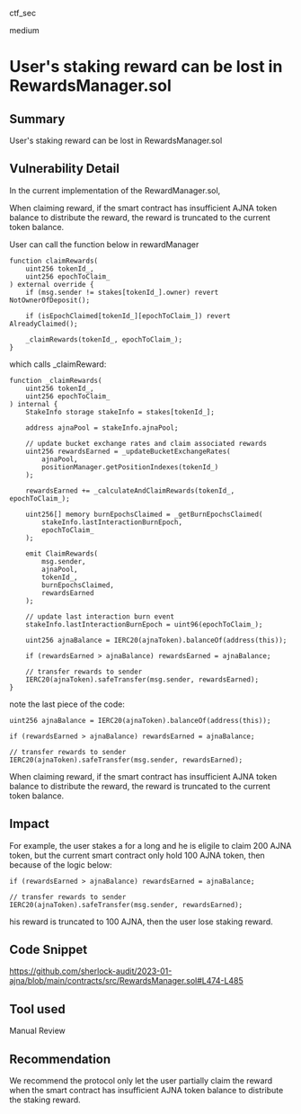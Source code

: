 ctf_sec

medium

# User's staking reward can be lost in RewardsManager.sol

## Summary

User's staking reward can be lost in RewardsManager.sol

## Vulnerability Detail

In the current implementation of the RewardManager.sol,

When claiming reward, if the smart contract has insufficient AJNA token balance to distribute the reward, the reward is truncated to the current token balance.

User can call the function below in rewardManager

```solidity
function claimRewards(
	uint256 tokenId_,
	uint256 epochToClaim_
) external override {
	if (msg.sender != stakes[tokenId_].owner) revert NotOwnerOfDeposit();

	if (isEpochClaimed[tokenId_][epochToClaim_]) revert AlreadyClaimed();

	_claimRewards(tokenId_, epochToClaim_);
}
```

which calls _claimReward:

```solidity
function _claimRewards(
	uint256 tokenId_,
	uint256 epochToClaim_
) internal {
	StakeInfo storage stakeInfo = stakes[tokenId_];

	address ajnaPool = stakeInfo.ajnaPool;

	// update bucket exchange rates and claim associated rewards
	uint256 rewardsEarned = _updateBucketExchangeRates(
		ajnaPool,
		positionManager.getPositionIndexes(tokenId_)
	);

	rewardsEarned += _calculateAndClaimRewards(tokenId_, epochToClaim_);

	uint256[] memory burnEpochsClaimed = _getBurnEpochsClaimed(
		stakeInfo.lastInteractionBurnEpoch,
		epochToClaim_
	);

	emit ClaimRewards(
		msg.sender,
		ajnaPool,
		tokenId_,
		burnEpochsClaimed,
		rewardsEarned
	);

	// update last interaction burn event
	stakeInfo.lastInteractionBurnEpoch = uint96(epochToClaim_);

	uint256 ajnaBalance = IERC20(ajnaToken).balanceOf(address(this));

	if (rewardsEarned > ajnaBalance) rewardsEarned = ajnaBalance;

	// transfer rewards to sender
	IERC20(ajnaToken).safeTransfer(msg.sender, rewardsEarned);
}
```

note the last piece of the code:

```solidity
uint256 ajnaBalance = IERC20(ajnaToken).balanceOf(address(this));

if (rewardsEarned > ajnaBalance) rewardsEarned = ajnaBalance;

// transfer rewards to sender
IERC20(ajnaToken).safeTransfer(msg.sender, rewardsEarned);
```

When claiming reward, if the smart contract has insufficient AJNA token balance to distribute the reward, the reward is truncated to the current token balance.

## Impact

For example, the user stakes a for a long and he is eligile to claim 200 AJNA token, but the current smart contract only hold 100 AJNA token, then because of the logic below:

```solidity
if (rewardsEarned > ajnaBalance) rewardsEarned = ajnaBalance;

// transfer rewards to sender
IERC20(ajnaToken).safeTransfer(msg.sender, rewardsEarned);
```

his reward is truncated to 100 AJNA, then the user lose staking reward.

## Code Snippet

https://github.com/sherlock-audit/2023-01-ajna/blob/main/contracts/src/RewardsManager.sol#L474-L485

## Tool used

Manual Review

## Recommendation

We recommend the protocol only let the user partially claim the reward when the smart contract has insufficient AJNA token balance to distribute the staking reward.